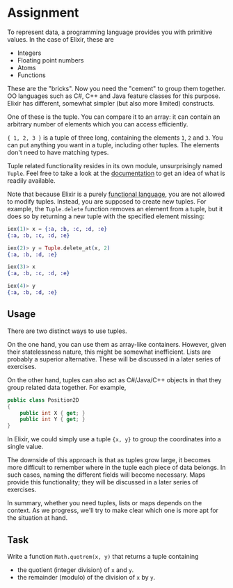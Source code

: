 # Assignment

To represent data, a programming language provides you with primitive values. In the case of Elixir, these are

* Integers
* Floating point numbers
* Atoms
* Functions

These are the "bricks". Now you need the "cement" to group them together.
OO languages such as C#, C++ and Java feature classes for this purpose.
Elixir has different, somewhat simpler (but also more limited) constructs.

One of these is the tuple. You can compare it to an array:
it can contain an arbitrary number of elements
which you can access efficiently.

`{ 1, 2, 3 }` is a tuple of three long, containing the elements `1`, `2` and `3`.
You can put anything you want in a tuple, including other tuples.
The elements don't need to have matching types.

Tuple related functionality resides in its own module, unsurprisingly
named `Tuple`. Feel free to take a look at the [documentation](https://hexdocs.pm/elixir/Tuple.html) to get
an idea of what is readily available.

Note that because Elixir is a purely [functional
language](/elixir-basics/reading-materials/functional-programming.md), you are not allowed to modify tuples.
Instead, you are supposed to create new tuples.
For example, the `Tuple.delete` function removes an element from a tuple,
but it does so by returning a new tuple with the specified element missing:

```elixir
iex(1)> x = {:a, :b, :c, :d, :e}
{:a, :b, :c, :d, :e}

iex(2)> y = Tuple.delete_at(x, 2)
{:a, :b, :d, :e}

iex(3)> x
{:a, :b, :c, :d, :e}

iex(4)> y
{:a, :b, :d, :e}
```

## Usage

There are two distinct ways to use tuples.

On the one hand, you can use them as array-like containers.
However, given their statelessness nature, this might be
somewhat inefficient. Lists are probably a superior alternative.
These will be discussed in a later series of exercises.

On the other hand, tuples can also act as C#/Java/C++ objects
in that they group related data together. For example,

```C#
public class Position2D
{
    public int X { get; }
    public int Y { get; }
}
```

In Elixir, we could simply use a tuple `{x, y}` to group
the coordinates into a single value.

The downside of this approach is that as tuples grow large,
it becomes more difficult to remember where in the tuple each
piece of data belongs. In such cases, naming the different
fields will become necessary. Maps provide this functionality;
they will be discussed in a later series of exercises.

In summary, whether you need tuples, lists or maps depends
on the context. As we progress, we'll try to make clear
which one is more apt for the situation at hand.

## Task

Write a function `Math.quotrem(x, y)` that returns a tuple containing

* the quotient (integer division) of `x` and `y`.
* the remainder (modulo) of the division of `x` by `y`.
